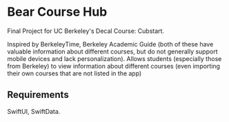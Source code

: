 # Bear Course Hub

Final Project for UC Berkeley's Decal Course: Cubstart.

Inspired by BerkeleyTime, Berkeley Academic Guide (both of these have valuable information about different courses, but do not generally support mobile devices and lack personalization).
Allows students (especially those from Berkeley) to view information about different courses (even importing their own courses that are not listed in the app)

## Requirements

SwiftUI, SwiftData.
